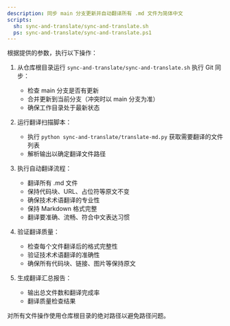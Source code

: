 ```yaml
---
description: 同步 main 分支更新并自动翻译所有 .md 文件为简体中文
scripts:
  sh: sync-and-translate/sync-and-translate.sh
  ps: sync-and-translate/sync-and-translate.ps1
---
```


根据提供的参数，执行以下操作：

1. 从仓库根目录运行 `sync-and-translate/sync-and-translate.sh` 执行 Git 同步：
   - 检查 main 分支是否有更新
   - 合并更新到当前分支（冲突时以 main 分支为准）
   - 确保工作目录处于最新状态

2. 运行翻译扫描脚本：
   - 执行 `python sync-and-translate/translate-md.py` 获取需要翻译的文件列表
   - 解析输出以确定翻译文件路径

3. 执行自动翻译流程：
   - 翻译所有 .md 文件
   - 保持代码块、URL、占位符等原文不变
   - 确保技术术语翻译的专业性
   - 保持 Markdown 格式完整
   - 翻译要准确、流畅、符合中文表达习惯

4. 验证翻译质量：
   - 检查每个文件翻译后的格式完整性
   - 验证技术术语翻译的准确性
   - 确保所有代码块、链接、图片等保持原文

5. 生成翻译汇总报告：
   - 输出总文件数和翻译完成率
   - 翻译质量检查结果

对所有文件操作使用仓库根目录的绝对路径以避免路径问题。
